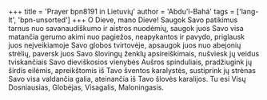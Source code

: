 +++
title = 'Prayer bpn8191 in Lietuvių'
author = 'Abdu'l-Bahá'
tags = ['lang-lt', 'bpn-unsorted']
+++
O Dieve, mano Dieve! Saugok Savo patikimus tarnus nuo savanaudiškumo ir aistros nuodėmių, saugok juos Savo visa matančia gerumo akimi nuo pagiežos, neapykantos ir pavydo, priglausk juos neįveikiamoje Savo globos tvirtovėje, apsaugok juos nuo abejonių strėlių, paversk juos Savo šlovingų ženklų apsireiškimais, nušviesk jų veidus tviskančiais Savo dieviškosios vienybės Aušros spinduliais, pradžiugink jų širdis eilėmis, apreikštomis iš Tavo šventos karalystės, sustiprink jų strėnas Savo visa valdančia galia, ateinančia iš Tavo šlovės karalijos. Tu esi Visų Dosniausias, Globėjas, Visagalis, Maloningasis.
